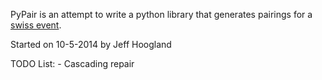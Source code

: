 PyPair is an attempt to write a python library that generates pairings for a [swiss event](http://en.wikipedia.org/wiki/Swiss-system_tournament).

Started on 10-5-2014 by Jeff Hoogland

TODO List:
    - Cascading repair
